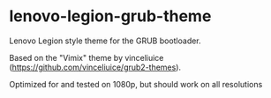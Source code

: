 # lenovo-legion-grub-theme
Lenovo Legion style theme for the GRUB bootloader.

Based on the "Vimix" theme by vinceliuice (https://github.com/vinceliuice/grub2-themes).

Optimized for and tested on 1080p, but should work on all resolutions
